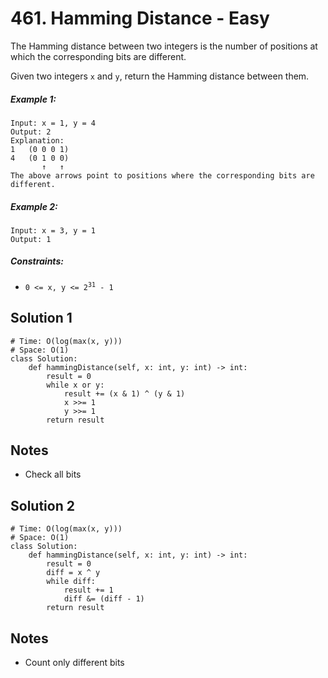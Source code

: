 # 461. Hamming Distance - Easy

The Hamming distance between two integers is the number of positions at which the corresponding bits are different.

Given two integers `x` and `y`, return the Hamming distance between them.

##### Example 1:

```
Input: x = 1, y = 4
Output: 2
Explanation:
1   (0 0 0 1)
4   (0 1 0 0)
       ↑   ↑
The above arrows point to positions where the corresponding bits are different.
```

##### Example 2:

```
Input: x = 3, y = 1
Output: 1
```

##### Constraints:

- <code>0 <= x, y <= 2<sup>31</sup> - 1</code>

## Solution 1

```
# Time: O(log(max(x, y)))
# Space: O(1)
class Solution:
    def hammingDistance(self, x: int, y: int) -> int:
        result = 0
        while x or y:
            result += (x & 1) ^ (y & 1)
            x >>= 1
            y >>= 1
        return result
```

## Notes
- Check all bits

## Solution 2

```
# Time: O(log(max(x, y)))
# Space: O(1)
class Solution:
    def hammingDistance(self, x: int, y: int) -> int:
        result = 0
        diff = x ^ y
        while diff:
            result += 1
            diff &= (diff - 1)
        return result
```

## Notes
- Count only different bits